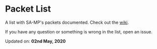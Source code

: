 # Packet List

A list with SA-MP's packets documented. Check out the [wiki](https://github.com/BrunoBM16/samp-packet-list/wiki).

If you have any question or something is wrong in the list, open an issue.

Updated on: **02nd May, 2020**
